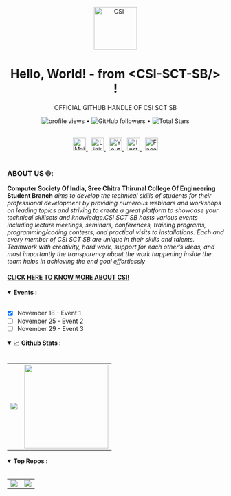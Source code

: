 <p align="center">
 <img width="100px" src="https://csiakgec.in/images/logo-orig.png" align="center" alt="CSI" />

 <h1 align="center">
  Hello, World! - from &lt;CSI-SCT-SB/&gt; !
</h1>
 <p align="center">OFFICIAL GITHUB HANDLE OF CSI SCT SB</p>
</p>


<p align="center">
  <img src=https://komarev.com/ghpvc/?username=CSI-SCT-SB&style=flat-square" alt="profile views"> •  
  <img alt="GitHub followers" src="https://img.shields.io/github/followers/CSI-SCT-SB?label=Followers&style=social"> •   
  <img src="https://img.shields.io/github/stars/CSI-SCT-SB?label=Stars" alt="Total Stars">
</p>

<br>

<div id=img align="center">
<a href="mailto:csi@sctce.ac.in">
  <img alt="Mail" width="30px" src="https://img.icons8.com/color/480/null/apple-mail.png" />
</a> &nbsp;
<a href="https://www.linkedin.com/mwlite/company/csi-sct-sb">
  <img alt="LinkedIn" width="30px" src="https://img.icons8.com/color/480/null/linkedin.png" />
</a>&nbsp;
<a href="https://youtube.com/channel/UCiAFo7cXC7KAQ13Lsf8oq6g">
  <img alt="Youtube" width="30px" src="https://img.icons8.com/color/480/null/youtube-play.png" />
</a>&nbsp;
<a href="https://instagram.com/csisctsb">
  <img alt="Instagram" width="30px" src="https://img.icons8.com/color/480/null/instagram-new--v1.png" />
</a>&nbsp;
<a href="https://m.facebook.com/100083111421652/">
  <img alt="Facebook" width="30px" src=https://img.icons8.com/color/480/null/facebook-circled--v5.png" />
</a>
<br>
<br>
</div>

### ABOUT US  🌐:
**Computer Society Of India, Sree Chitra Thirunal College Of Engineering Student Branch** *aims to develop the technical skills of students for their professional development by providing numerous webinars and workshops on leading topics and striving to create a great platform to showcase your technical skillsets and knowledge.CSI SCT SB hosts various events including lecture meetings, seminars, conferences, training programs, programming/coding contests, and practical visits to installations. Each and every member of CSI SCT SB are unique in their skills and talents. Teamwork with creativity, hard work, support for each other’s ideas, and most importantly the transparency about the work happening inside the team helps in achieving the end goal effortlessly*

#### [CLICK HERE TO KNOW MORE ABOUT CSI!](https://csiindia.org/)

<details open="">

  <br/>
<summary>
  <strong>Events : </strong>
</summary>

- [x] November 18 - Event 1
- [ ] November 25 - Event 2
- [ ] November 29 - Event 3

</details>

<details open="">

  <br/>
<summary>
  <g-emoji class="g-emoji" alias="chart_with_upwards_trend" fallback-src="https://github.githubassets.com/images/icons/emoji/unicode/1f4c8.png">📈</g-emoji> 
  <strong>Github Stats : </strong>
</summary>

<p align="center">
<table>
    <tr>
        <td><a href="https://github.com/CSI-SCT-SB">
    <img align="center" src="https://github-readme-stats.vercel.app/api?username=CSI-SCT-SB&show_icons=true&hide_border=true&title_color=94b4a4&amp&icon_color=FFFFFF&amp&text_color=FFFFFF&amp&bg_color=000000&count_private=true&include_all_commits=true"/> 
  </a></td>
        <td><a href="https://github.com/CSI-SCT-SB">
    <img align="center" height="195px" src="https://github-readme-stats.vercel.app/api/top-langs/?username=CSI-SCT-SB&text_color=FFFFFF&bg_color=000000&title_color=94b4a4&langs_count=15&layout=compact&hide_border=true" />
  </a></td>
    </tr>
</table>
</p>

</details>



<details open="">

  <br/>
<summary>
  <strong>Top Repos : </strong>
</summary>

<p align="center">
<table>
    <tr>
        <td><a href="https://github.com/CSI-SCT-SB/CSL_201_Data_structure_Lab">
  <img align="center" src="https://github-readme-stats.vercel.app/api/pin/?username=CSI-SCT-SB&repo=CSL_201_Data_structure_Lab&theme=buefy" />
</a>
</td>
        <td><a href="https://github.com/CSI-SCT-SB/CSL203-Object-Oriented-Programming-Lab-In-Java">
  <img align="center" src="https://github-readme-stats.vercel.app/api/pin/?username=CSI-SCT-SB&repo=CSL203-Object-Oriented-Programming-Lab-In-Java&theme=buefy" />
</a></td>
    </tr>
</table>
</p>

</details>
